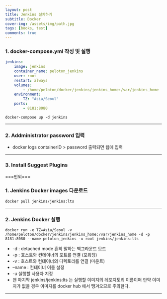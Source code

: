 ```yaml
---
layout: post
title: Jenkins 설치하기
subtitle: Docker
cover-img: /assets/img/path.jpg
tags: [books, test]
comments: true
---
```


### 1. docker-compose.yml 작성 및 실행
```yml
jenkins:
    image: jenkins
    container_name: peloton_jenkins
    user: root
    restart: always
    volumes:
        - /home/peloton/docker/jenkins/jenkins_home:/var/jenkins_home
    environment:
        TZ: "Asia/Seoul"
    ports:
        - 8181:8080
```
```console
docker-compose up -d jenkins
```
---
### 2. Addministrator password 입력
* docker logs containerID > password 출력되면 웹에 입력
---
### 3. Install Suggest Plugins

===번외===

### 1. Jenkins Docker images 다운로드
    docker pull jenkins/jenkins:lts
---
### 2. Jenkins Docker 실행
```console
docker run -e TZ=Asia/Seoul -v /home/peloton/docker/jenkins/jenkins_home:/var/jenkins_home -d -p 8181:8080 --name peloton_jenkins -u root jenkins/jenkins:lts
```
* -d : detached mode 흔히 말하는 백그라운드 모드
* -p : 호스트와 컨테이너의 포트를 연결 (포워딩)
* -v : 호스트와 컨테이너의 디렉토리를 연결 (마운트)
* –name : 컨테이너 이름 설정
* -u 실행할 사용자 지정
* 맨 마지막 jenkins/jenkins:lts 는 실행할 이미지의 레포지토리 이름이며 만약 이미지가 없을 경우 이미지를 docker hub 에서 땡겨오므로 주의한다.
---
